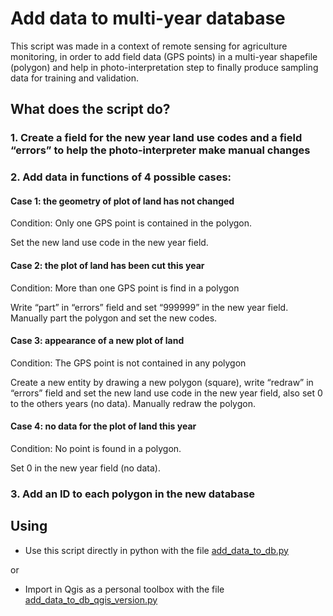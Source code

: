 # Add data to multi-year database

This script was made in a context of remote sensing for agriculture monitoring, in order to add field data (GPS points) in a multi-year shapefile (polygon) and help in photo-interpretation step to finally produce sampling data for training and validation.

## What does the script do?

### 1. Create a field for the new year land use codes and a field “errors” to help the photo-interpreter make manual changes

### 2. Add data in functions of 4 possible cases:

#### Case 1: the geometry of plot of land has not changed
Condition: Only one GPS point is contained in the polygon.

Set the new land use code in the new year field.

#### Case 2: the plot of land has been cut this year
Condition: More than one GPS point is find in a polygon

Write “part” in “errors” field and set “999999” in the new year field. Manually part the polygon and set the new codes.

#### Case 3: appearance of a new plot of land
Condition: The GPS point is not contained in any polygon

Create a new entity by drawing a new polygon (square), write “redraw” in “errors” field and set the new land use code in the new year field, also set 0 to the others years (no data). Manually redraw the polygon.

#### Case 4: no data for the plot of land this year
Condition: No point is found in a polygon.

Set 0 in the new year field (no data).

### 3. Add an ID to each polygon in the new database

## Using

- Use this script directly in python with the file [add_data_to_db.py](https://github.com/bertrandrichard01/python-scripts/blob/master/add_data_to_db.py)

or

- Import in Qgis as a personal toolbox with the file [add_data_to_db_qgis_version.py](https://github.com/bertrandrichard01/python-scripts/blob/master/add_data_to_db_qgis_version.py)

